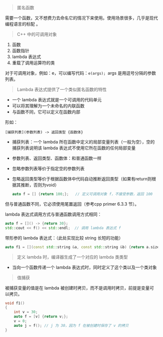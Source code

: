 

> 匿名函数

需要一个函数，又不想费力去命名它的情况下来使用。使用场景很多，几乎是现代编程语言的标配 。



> C++ 中的可调用对象

1. 函数
2. 函数指针
3. lambda 表达式
4. 重载了调用运算符的类

对于可调用对象，例如：e，可以编写代码：`e(args); `args 是用逗号分隔的参数列表。



> Lambda 表达式提供了一个类似匿名函数的特性

* 一个 lambda 表达式就是一个可调用的代码单元
* 可以将其理解为一个未命名的内联函数
* 与函数不同，它可以定义在函数内部

形如：

`[捕获列表](参数列表) -> 返回类型 {函数体}`

* 捕获列表：一个 lambda 所在函数中定义的局部变量列表（一般为空），空的捕获列表说明该 lambda 表达式不使用它所在函数的任何局部变量

* 参数列表、返回类型、函数体：和普通函数一样

* 忽略参数列表等价于指定空的参数列表

* 忽略返回类型等价于根据函数体中代码自动推断返回类型（如果有return则根据其推断，否则为void）

    ```c++
    auto f = [] {return 100;};   // 定义可调用对象 f，不接受参数，返回 100

但与普通函数不同，它必须使用尾置返回（参考cpp primer 6.3.3 节）。



lambda 表达式调用方式与普通函数调用方式相同：
```c++
auto f = []() -> {return 30};
std::cout << f() << std::endl;  // 调用 lambda 表达式 f
```



带形参的 lambda 表达式：（此处实现比较 string 长短的功能）

```c++
auto f1 = [](const std::string &a, const std::string &b) {return a.size() < b.size();};
```



> 定义 lambda 时，编译器生成了一个对应的 lambda 类类型

* 当向一个函数传递一个 lambda 表达式时，同时定义了这个类以及一个类对象



> 值捕获

被捕获变量的值是在 lambda 被创建时拷贝，而不是调用时拷贝，前提是变量可以拷贝。

```c++
void f1()
{
    int v = 30;
    auto f = [v] {return v;};
    v = 0;
    auto j = f(); // j 为 30，因为 f 在被创建时保存了 v 的拷贝
}
```

